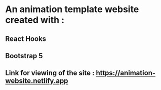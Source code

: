 # An animation template website created with :

## React Hooks

## Bootstrap 5

## Link for viewing of the site : https://animation-website.netlify.app
